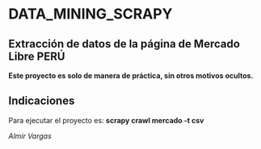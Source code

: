 # DATA_MINING_SCRAPY

## Extracción de datos de la página de Mercado Libre PERÚ

**Este proyecto es solo de manera de práctica, sin otros motivos ocultos.**

## Indicaciones

Para ejecutar el proyecto es: **scrapy crawl mercado -t csv**

*Almir Vargas*
